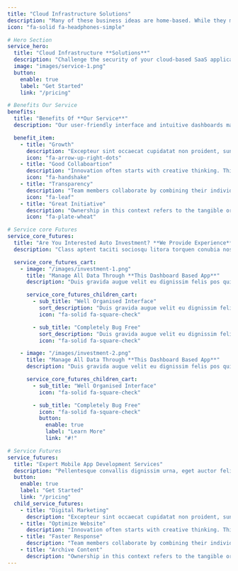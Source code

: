 ```yaml
---
title: "Cloud Infrastructure Solutions"
description: "Many of these business ideas are home-based. While they may not make you a billionaire"
icon: "fa-solid fa-headphones-simple"

# Hero Section
service_hero:
  title: "Cloud Infrastructure **Solutions**"
  description: "Challenge the security of your cloud-based SaaS applications, provide your customers with a more secure online experience and comply with SOC 2 and ISO 27001."
  image: "images/service-1.png"
  button:
    enable: true
    label: "Get Started"
    link: "/pricing"

# Benefits Our Service
benefits:
  title: "Benefits Of **Our Service**"
  description: "Our user-friendly interface and intuitive dashboards make it easy for you to explore and analyze your data, regardless of your technical expertise."

  benefit_item:
    - title: "Growth"
      description: "Excepteur sint occaecat cupidatat non proident, sunt in culpa qui officia deserunt mollit"
      icon: "fa-arrow-up-right-dots"
    - title: "Good Collaboartion"
      description: "Innovation often starts with creative thinking. This involves the ability to generate unique"
      icon: "fa-handshake"
    - title: "Transparency"
      description: "Team members collaborate by combining their individual skills, strengths, and perspectives"
      icon: "fa-leaf"
    - title: "Great Initiative"
      description: "Ownership in this context refers to the tangible or intangible items that an individual has"
      icon: "fa-plate-wheat"

# Service core Futures
service_core_futures:
  title: "Are You Interested Auto Investment? **We Provide Experience**"
  description: "Class aptent taciti sociosqu litora torquen conubia nostramase inceptos himenaeo phasellus metus nisl euismod."

  service_core_futures_cart:
    - image: "/images/investment-1.png"
      title: "Manage All Data Through **This Dashboard Based App**"
      description: "Duis gravida augue velit eu dignissim felis pos quis. Integ ante urna gravida nec molestie mattis ultricies risus sed tortor fermentum egestas. Sed egestas felis erat faucibus neque semper."

      service_core_futures_children_cart:
        - sub_title: "Well Organised Interface"
          sort_description: "Duis gravida augue velit eu dignissim felis pos quis. Integ ante urna gravida nec molestie mattis ultricies risus sed."
          icon: "fa-solid fa-square-check"

        - sub_title: "Completely Bug Free"
          sort_description: "Duis gravida augue velit eu dignissim felis pos quis. Integ ante urna gravida nec molestie mattis ultricies risus sed."
          icon: "fa-solid fa-square-check"

    - image: "/images/investment-2.png"
      title: "Manage All Data Through **This Dashboard Based App**"
      description: "Duis gravida augue velit eu dignissim felis pos quis. Integ ante urna gravida nec molestie mattis ultricies risus sed tortor fermentum egestas. Sed egestas felis erat faucibus neque semper."

      service_core_futures_children_cart:
        - sub_title: "Well Organised Interface"
          icon: "fa-solid fa-square-check"

        - sub_title: "Completely Bug Free"
          icon: "fa-solid fa-square-check"
          button:
            enable: true
            label: "Learn More"
            link: "#!"

# Service Futures
service_futures:
  title: "Expert Mobile App Development Services"
  description: "Pellentesque convallis dignissim urna, eget auctor felis molestie eu. Integer porta mauris eleifend posuere pulvinar. Curabitur ut felis sodales, eleifend ligula eget, interdum diam. Lorem ipsum dolor sit amet, consectetur elit."
  button:
    enable: true
    label: "Get Started"
    link: "/pricing"
  child_service_futures:
    - title: "Digital Marketing"
      description: "Excepteur sint occaecat cupidatat non proident, sunt in culpa qui officia deserunt mollit"
    - title: "Optimize Website"
      description: "Innovation often starts with creative thinking. This involves the ability to generate unique"
    - title: "Faster Response"
      description: "Team members collaborate by combining their individual skills, strengths, and perspectives"
    - title: "Archive Content"
      description: "Ownership in this context refers to the tangible or intangible items that an individual has"
---
```

